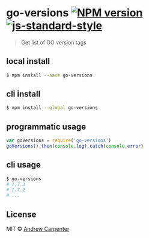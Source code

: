 # go-versions [![NPM version](https://badge.fury.io/js/go-versions.svg)](https://npmjs.org/package/go-versions)   [![js-standard-style](https://img.shields.io/badge/code%20style-standard-brightgreen.svg?style=flat)](https://github.com/feross/standard)

> Get list of GO version tags

## local install

```sh
$ npm install --save go-versions
```

## cli install

```sh
$ npm install --global go-versions
```

## programmatic usage

```js
var goVersions = require('go-versions')
goVersions().then(console.log).catch(console.error)
```

## cli usage

```sh
$ go-versions
# 1.7.3
# 1.7.2
# ...
```

## License

MIT © [Andrew Carpenter](https://github.com/doesdev)
